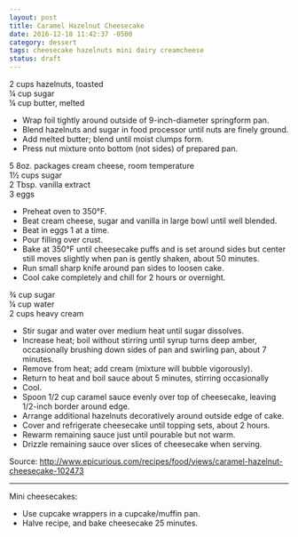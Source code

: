 ```yaml
---
layout: post
title: Caramel Hazelnut Cheesecake
date: 2016-12-18 11:42:37 -0500
category: dessert
tags: cheesecake hazelnuts mini dairy creamcheese
status: draft
---
```

2 cups hazelnuts, toasted  
¼ cup sugar  
¼ cup butter, melted  

  * Wrap foil tightly around outside of 9-inch-diameter springform pan.
  * Blend hazelnuts and sugar in food processor until nuts are finely ground.
  * Add melted butter; blend until moist clumps form.
  * Press nut mixture onto bottom (not sides) of prepared pan.

5 8oz. packages cream cheese, room temperature  
1½ cups sugar  
2 Tbsp. vanilla extract  
3 eggs  

  * Preheat oven to 350°F.
  * Beat cream cheese, sugar and vanilla in large bowl until well blended.
  * Beat in eggs 1 at a time.
  * Pour filling over crust.
  * Bake at 350°F until cheesecake puffs and is set around sides but center still moves slightly when pan is gently shaken, about 50 minutes.
  * Run small sharp knife around pan sides to loosen cake.
  * Cool cake completely and chill for 2 hours or overnight.

¾ cup sugar  
¼ cup water  
2 cups heavy cream  

  * Stir sugar and water over medium heat until sugar dissolves.
  * Increase heat; boil without stirring until syrup turns deep amber, occasionally brushing down sides of pan and swirling pan, about 7 minutes.
  * Remove from heat; add cream (mixture will bubble vigorously).
  * Return to heat and boil sauce about 5 minutes, stirring occasionally
  * Cool.
  * Spoon 1/2 cup caramel sauce evenly over top of cheesecake, leaving 1/2-inch border around edge.
  * Arrange additional hazelnuts decoratively around outside edge of cake.
  * Cover and refrigerate cheesecake until topping sets, about 2 hours.
  * Rewarm remaining sauce just until pourable but not warm.
  * Drizzle remaining sauce over slices of cheesecake when serving.

Source: <http://www.epicurious.com/recipes/food/views/caramel-hazelnut-cheesecake-102473>

---
 
Mini cheesecakes:

  * Use cupcake wrappers in a cupcake/muffin pan.
  * Halve recipe, and bake cheesecake 25 minutes.
